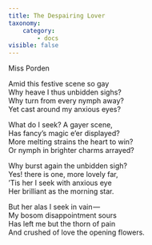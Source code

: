```yaml
---
title: The Despairing Lover
taxonomy:
    category:
        - docs
visible: false
---
```


<div class="author">Miss Porden</div>

Amid this festive scene so gay  
Why heave I thus unbidden sighs?  
Why turn from every nymph away?  
Yet cast around my anxious eyes?

What do I seek? A gayer scene,  
Has fancy’s magic e’er displayed?  
More melting strains the heart to win?  
Or nymph in brighter charms arrayed?

Why burst again the unbidden sigh?  
Yes! there is one, more lovely far,  
’Tis her I seek with anxious eye  
Her brilliant as the morning star.

But her alas I seek in vain —   
My bosom disappointment sours  
Has left me but the thorn of pain  
And crushed of love the opening flowers.